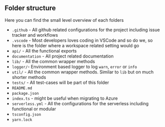 ## Folder structure

Here you can find the small level overview of each folders

- `.github` - All github related configurations for the project including issue tracker and workflows
- `.vscode` - Most developers loves coding in VSCode and so do we, so here is the folder where a workspace related setting would go
- `api/` - All the functional exports
- `documentation` - All project related documentation 
- `lib/` - All the common wrapper methods 
- `logger/`- Environment based logger to log `warn`, `error` or `info`
- `util/` - All the common wrapper methods. Similar to `lib` but on much shorter methods
- `tests/` - All test-cases will be part of this folder
- `README.md`
- `package.json`
- `index.ts` - might be useful when migrating to Azure
- `serverless.yml` - All the configurations for the serverless including functional or modular
- `tsconfig.json`
- `yarn.lock`
